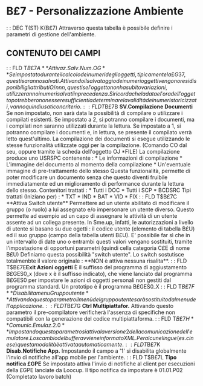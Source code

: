 # B£7 - Personalizzazione Ambiente
 :  : DEC T(ST) K(B£7)
Attraverso questa tabella è possibile definire i parametri di gestione dell'ambiente.
## CONTENUTO DEI CAMPI
 :  : FLD T$B£7A **Attivaz.Salv.Num.OG**
Se impostato durante il calcolo dei numeri degli oggetti, tipicamente la £G37, questi saranno salvati.
Attivando il salvataggio dei numeri oggetti vengono resi disponibili gli attributi O/nnn, questi se l'oggetto non ha subito variazioni, utilizzeranno i numeri salvati in precedenza.
Si ricorda che la data e l'ora dell'oggetto potrebbero non essere sufficienti a determinare la validità dei numeri storicizzati, vanno quindi usati con criterio.
 :  : FLD T$B£7B **SV.Compilazione Documenti**
Se non impostato, non sarà data la possibilità di compilare o utilizzare i compilati esistenti.
Se impostato a 2, si potranno compilare i documenti, ma i compilati non saranno utilizzati durante la lettura.
Se impostato a 1, si potranno compilare i documenti  e, in lettura, se presente il compilato verrà letto quest'ultimo.
La compilazione dei documenti si esegue utilizzando le stesse funzionalità utilizzate oggi per la compilazione. (Comando CO dal seu, oppure tramite la scheda dell'oggetto OJ \*FILE)
La compilazione produce uno USRSPC contenente : 
\* Le informazioni di compilazione
\* L'immagine del documento al momento della compilazione
\* Un'eventuale immagine di pre-trattamento dello stesso
Questa funzionalità, permette di poter modificare un documento senza che questo diventi fruibile immediatamente ed un miglioramento di performance durante la lettura dello stesso.
Contenitori trattati : 
\* Tutti i DOC
\* Tutti i SCP
\* BCDSRC
Tipi trattati (Iniziano per) : 
\* TXT
\* IND
\* BAT
\* VID
\* FIX
 :  : FLD T$B£7C **Attiva Switch utente**
Permettere ad un utente abilitato di modificare il gruppo (o ruolo) a lui assegnato e/o impersonare un utente diverso.
Questo permette ad esempio ad un capo di assegnare le attività di un utente assente ad un collega presente.
In Sme.up, infatti, le autorizzazioni a livello di utente si basano su due ogetti :  il codice utente (elemento di tabella
B£U) ed il suo gruppo (campo della tabella utenti B£U).
E' possibile far sì che in un intervallo di date uno o entrambi questi valori vengano sostituiti, tramite l'impostazione
di opportuni parametri (quindi cella categoria C£E di nome B£U)
Definiamo questa possibilità "switch utente".
Lo switch sostutisce totalmenbte il valore originale :  **NON è attiva nessuna risalita**.
 :  : FLD T$B£7E**Exit Azioni oggetti**
È il suffisso del programma di aggiustamento B£GES0_x (dove x è il suffisso indicato), che viene
lanciato dal programma B£GES0 per impostare le azioni di oggetti personali non gestiti dal programma
standard. Un prototipo è il programma B£GES0_X
 :  : FLD T$B£7F **Disabilita menu Gruppo utente**
Attivando questo parametro il menù del gruppo utente sarà sostituito dal menu dell'applicazione.
 :  : FLD T$B£7G **Ctrl Multipiattafor.**
Attivando questo parametro il pre-compilatore verificherà l'assenza di specifiche non compatibili con la generazione del codice multipiattaforma.
 :  : FLD T$B£7H **Comunic. Emulaz. 2.0**
Impostando questo parametro si attiva la versione 2 della comunicazione dell'emulatore.
Lo scambio del buffer avviene in formato XML.
Per alcune lingue (es. cinese) questa modalità è attivata automaticamente.
 :  : FLD T$B£7K **Disab.Notifiche App.**
Impostando il campo a '1' si disabilita globalmente l'invio di notifiche all'app mobile per l'ambiente.
 :  : FLD T$B£7L **Tipo notifica £GPE**
Se impostato attiva l'invio di notifiche al client per esecuzioni della £GPE lanciate da Loocup.
Il tipo notifica da impostare è 01.01.P02 (Completato lavoro batch)
